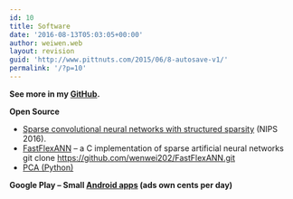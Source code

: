 ```yaml
---
id: 10
title: Software
date: '2016-08-13T05:03:05+00:00'
author: weiwen.web
layout: revision
guid: 'http://www.pittnuts.com/2015/06/8-autosave-v1/'
permalink: '/?p=10'
---
```


**See more in my [GitHub](https://github.com/wenwei202).**

**Open Source**

- [Sparse convolutional neural networks with structured sparsity](https://github.com/wenwei202/caffe/tree/scnn) (NIPS 2016).
- [FastFlexANN](https://github.com/wenwei202/FastFlexANN) – a C implementation of sparse artificial neural networks  
    git clone https://github.com/wenwei202/FastFlexANN.git
- [PCA (Python) ](http://www.pittnuts.com/pub/code/pca.txt)

**Google Play – Small [Android apps](https://play.google.com/store/apps/developer?id=PittNuts) (ads own cents per day)**